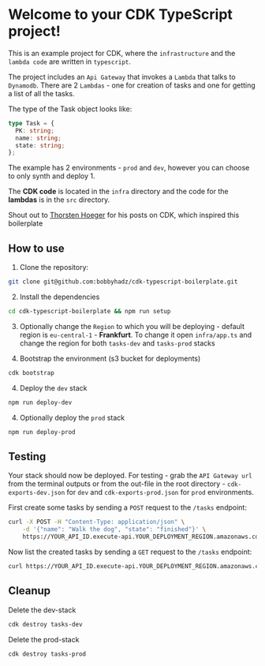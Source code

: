 # Welcome to your CDK TypeScript project!

This is an example project for CDK, where the `infrastructure` and the
`lambda code` are written in `typescript`.

The project includes an `Api Gateway` that invokes a `Lambda` that talks to
`Dynamodb`. There are 2 `Lambdas` - one for creation of tasks and one for
getting a list of all the tasks.

The type of the Task object looks like:

```typescript
type Task = {
  PK: string;
  name: string;
  state: string;
};
```

The example has 2 environments - `prod` and `dev`, however you can choose to
only synth and deploy 1.

The **CDK code** is located in the `infra` directory and the code for the
**lambdas** is in the `src` directory.

Shout out to [Thorsten Hoeger](https://dev.to/hoegertn) for his posts on CDK,
which inspired this boilerplate

## How to use

1. Clone the repository:

```bash
git clone git@github.com:bobbyhadz/cdk-typescript-boilerplate.git
```

2. Install the dependencies

```bash
cd cdk-typescript-boilerplate && npm run setup
```

3. Optionally change the `Region` to which you will be deploying - default
   region is `eu-central-1` - **Frankfurt**. To change it open `infra/app.ts`
   and change the region for both `tasks-dev` and `tasks-prod` stacks

4. Bootstrap the environment (s3 bucket for deployments)

```bash
cdk bootstrap
```

4. Deploy the `dev` stack

```bash
npm run deploy-dev
```

4. Optionally deploy the `prod` stack

```bash
npm run deploy-prod
```

## Testing

Your stack should now be deployed. For testing - grab the `API Gateway url` from
the terminal outputs or from the out-file in the root directory -
`cdk-exports-dev.json` for `dev` and `cdk-exports-prod.json` for `prod`
environments.

First create some tasks by sending a `POST` request to the `/tasks` endpoint:

```bash
curl -X POST -H "Content-Type: application/json" \
    -d '{"name": "Walk the dog", "state": "finished"}' \
    https://YOUR_API_ID.execute-api.YOUR_DEPLOYMENT_REGION.amazonaws.com/tasks
```

Now list the created tasks by sending a `GET` request to the `/tasks` endpoint:

```bash
curl https://YOUR_API_ID.execute-api.YOUR_DEPLOYMENT_REGION.amazonaws.com/tasks
```

## Cleanup

Delete the dev-stack

```bash
cdk destroy tasks-dev
```

Delete the prod-stack

```
cdk destroy tasks-prod
```
